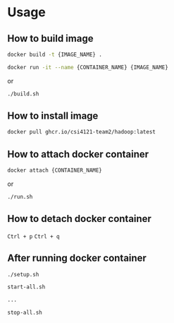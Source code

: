 # Usage

## How to build image

```bash
docker build -t {IMAGE_NAME} .

docker run -it --name {CONTAINER_NAME} {IMAGE_NAME}
```
or
```bash
./build.sh
```

## How to install image

```bash
docker pull ghcr.io/csi4121-team2/hadoop:latest
```

## How to attach docker container

```bash
docker attach {CONTAINER_NAME}
```
or
```bash
./run.sh
```

## How to detach docker container

`Ctrl + p` `Ctrl + q`

## After running docker container

```bash
./setup.sh

start-all.sh

...

stop-all.sh
```
